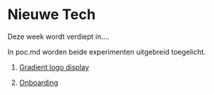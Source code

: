 Nieuwe Tech 
===========

Deze week wordt verdiept in....

In poc.md worden beide experimenten uitgebreid toegelicht.

1. [Gradient logo display](https://github.com/BillyJean1/Zoe-Kroontje-Gillette/tree/master/Week4/poc/FirebaseSocialMediaLogins)  

2. [Onboarding](https://github.com/BillyJean1/Zoe-Kroontje-Gillette/tree/master/Week4/poc/QRScanner)  
